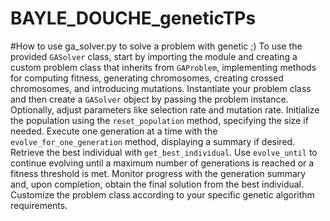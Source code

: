 # BAYLE_DOUCHE_geneticTPs
#How to use ga_solver.py to solve a problem with genetic ;)
To use the provided `GASolver` class, start by importing the module and creating a custom problem class that inherits from `GAProblem`, implementing methods for computing fitness, generating chromosomes, creating crossed chromosomes, and introducing mutations. 
Instantiate your problem class and then create a `GASolver` object by passing the problem instance. Optionally, adjust parameters like selection rate and mutation rate. 
Initialize the population using the `reset_population` method, specifying the size if needed. Execute one generation at a time with the `evolve_for_one_generation` method, displaying a summary if desired. 
Retrieve the best individual with `get_best_individual`. Use `evolve_until` to continue evolving until a maximum number of generations is reached or a fitness threshold is met. 
Monitor progress with the generation summary and, upon completion, obtain the final solution from the best individual.
Customize the problem class according to your specific genetic algorithm requirements.
